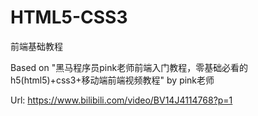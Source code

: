 # HTML5-CSS3
前端基础教程

Based on "黑马程序员pink老师前端入门教程，零基础必看的h5(html5)+css3+移动端前端视频教程" by pink老师

Url: https://www.bilibili.com/video/BV14J4114768?p=1
